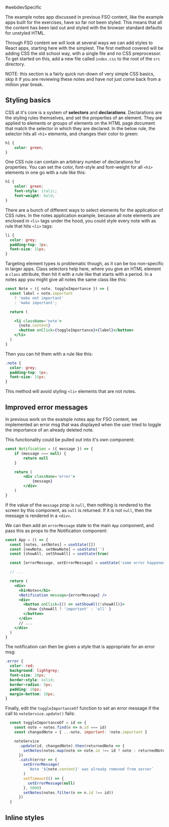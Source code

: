 #webdevSpecific 

The example notes app discussed in previous FSO content, like the example apps built for the exercises, have so far not been styled. This means that all the content has been laid out and styled with the browser standard defaults for unstyled HTML.

Through FSO content we will look at several ways we can add styles to React apps, starting here with the simplest. The first method covered will be adding CSS the old school way, with a single file and no CSS preprocessor. To get started on this, add a new file called `index.css` to the root of the `src` directory.

NOTE: this section is a fairly quick run-down of very simple CSS basics, skip it if you are reviewing these notes and have not just come back from a million year break.

## Styling basics
CSS at it's core is a system of **selectors** and **declarations**. Declarations are the styling rules themselves, and set the properties of an element. They are applied to elements or groups of elements on the HTML page document that match the selector in which they are declared. In the below rule, the selector hits all `<h1>` elements, and changes their color to green:
```css
h1 {
	color: green;
}
```

One CSS rule can contain an arbitrary number of declarations for properties. You can set the color, font-style and font-weight for all `<h1>` elements in one go with a rule like this:
```css
h1 {
	color: green;
	font-style: italic;
	font-weight: bold;
}
```

There are a bunch of different ways to select elements for the application of CSS rules. In the notes application example, because all note elements are enclosed in `<li>` tags under the hood, you could style every note with as rule that hits `<li>` tags:
```css
li {
  color: grey;
  padding-top: 3px;
  font-size: 15px;
}
```

Targeting element types is problematic though, as it can be too non-specific in larger apps. Class selectors help here, where you give an HTML element a `class` attribute, then hit it with a rule like that starts with a period. In a notes app you might give all notes the same class like this:
```jsx
const Note = ({ note, toggleImportance }) => {
  const label = note.important 
    ? 'make not important' 
    : 'make important';

  return (

    <li className='note'>
      {note.content} 
      <button onClick={toggleImportance}>{label}</button>
    </li>
  )
}
```

Then you can hit them with a rule like this:
```css
.note {
  color: grey;
  padding-top: 5px;
  font-size: 15px;
}
```
This method will avoid styling `<li>` elements that are not notes.

## Improved error messages
In previous work on the example notes app for FSO content, we implemented an error msg that was displayed when the user tried to toggle the importance of an already deleted note.

This functionality could be pulled out into it's own component:
```jsx
const Notification = ({ message }) => {
	if (message === null) {
		return null	
	}

	return (
		<div className='error'>
			{message}	
		</div>	
	)
}
```
If the value of the `message` prop is `null`, then nothing is rendered to the screen by this component, as `null` is returned. If it is not `null`, then the message is rendered in a `<div>`.

We can then add an `errorMessage` state to the main `App` component, and pass this as props to the Notification component:
```jsx
const App = () => {
  const [notes, setNotes] = useState([]) 
  const [newNote, setNewNote] = useState('')
  const [showAll, setShowAll] = useState(true)

  const [errorMessage, setErrorMessage] = useState('some error happened...')

  // ...

  return (
    <div>
      <h1>Notes</h1>
      <Notification message={errorMessage} />
      <div>
        <button onClick={() => setShowAll(!showAll)}>
          show {showAll ? 'important' : 'all' }
        </button>
      </div>      
      // ...
    </div>
  )
}
```
The notification can then be given a style that is appropriate for an error msg:
```css
.error {
  color: red;
  background: lightgrey;
  font-size: 20px;
  border-style: solid;
  border-radius: 5px;
  padding: 10px;
  margin-bottom: 10px;
}
```
Finally, edit the `toggleImportanceOf` function to set an error message if the call to `noteService.update()` fails:
```jsx
  const toggleImportanceOf = id => {
    const note = notes.find(n => n.id === id)
    const changedNote = { ...note, important: !note.important }

    noteService
      .update(id, changedNote).then(returnedNote => {
        setNotes(notes.map(note => note.id !== id ? note : returnedNote))
      })
      .catch(error => {
        setErrorMessage(
          `Note '${note.content}' was already removed from server`
        )
        setTimeout(() => {
          setErrorMessage(null)
        }, 5000)
        setNotes(notes.filter(n => n.id !== id))
      })
  }
```

## Inline styles
